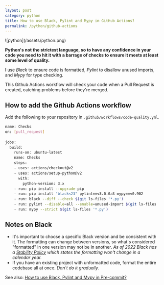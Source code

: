```yaml
---
layout: post
category: python
title: How to use Black, Pylint and Mypy in GitHub Actions?
permalink: /python/github-actions
---
```

<div class="wide-logos" markdown="1">
![python](/assets/python.png)
</div>

**Python's not the strictest language, so to have any confidence in your code you
need to hit it with a barrage of checks to ensure it meets at least some level
of quality.**

I use *Black* to ensure code is formatted,
*Pylint* to disallow unused imports, and *Mypy* for type checking.

This Github Actions workflow will check your code when a Pull
Request is created, catching problems before they're merged.

## How to add the Github Actions workflow

Add the following to your repository in `.github/workflows/code-quality.yml`.

```sh
name: Checks
on: [pull_request]

jobs:
  build:
    runs-on: ubuntu-latest
    name: Checks
    steps:
    - uses: actions/checkout@v2
    - uses: actions/setup-python@v2
      with:
        python-version: 3.x
    - run: pip install --upgrade pip
    - run: pip install "black<23" pylint==v3.0.0a3 mypy==v0.902
    - run: black --diff --check $(git ls-files '*.py')
    - run: pylint --disable=all --enable=unused-import $(git ls-files '*.py')
    - run: mypy --strict $(git ls-files '*.py')
```

## Notes on Black

- It's important to choose a specific Black version and be consistent with it.
  The formatting can change between versions, so what's considered
  "formatted" in one version may not be in another. _As of 2022 Black has a [Stability Policy](https://black.readthedocs.io/en/stable/the_black_code_style/index.html) which states the formatting won't change in a calendar year._
- If you have an existing project with unformatted code, format the entire
  codebase all at once. _Don't do it gradually._

See also: [How to use Black, Pylint and Mypy in Pre-commit?](/python/pre-commit)
